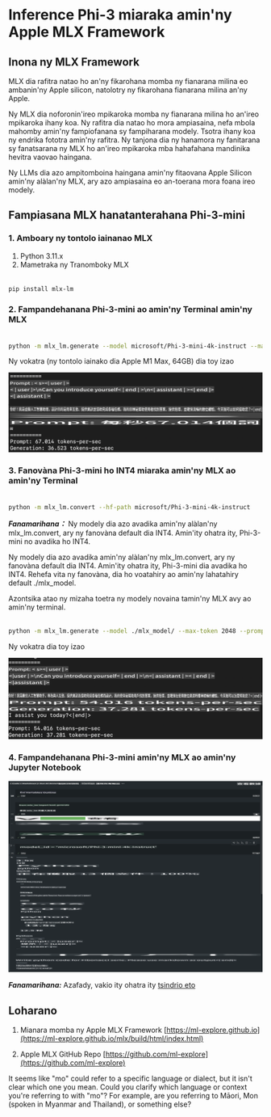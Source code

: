 # **Inference Phi-3 miaraka amin'ny Apple MLX Framework**

## **Inona ny MLX Framework**

MLX dia rafitra natao ho an'ny fikarohana momba ny fianarana milina eo ambanin'ny Apple silicon, natolotry ny fikarohana fianarana milina an'ny Apple.

Ny MLX dia noforonin'ireo mpikaroka momba ny fianarana milina ho an'ireo mpikaroka ihany koa. Ny rafitra dia natao ho mora ampiasaina, nefa mbola mahomby amin'ny fampiofanana sy fampiharana modely. Tsotra ihany koa ny endrika fototra amin'ny rafitra. Ny tanjona dia ny hanamora ny fanitarana sy fanatsarana ny MLX ho an'ireo mpikaroka mba hahafahana mandinika hevitra vaovao haingana.

Ny LLMs dia azo ampitomboina haingana amin'ny fitaovana Apple Silicon amin'ny alàlan'ny MLX, ary azo ampiasaina eo an-toerana mora foana ireo modely.

## **Fampiasana MLX hanatanterahana Phi-3-mini**

### **1. Amboary ny tontolo iainanao MLX**

1. Python 3.11.x  
2. Mametraka ny Tranomboky MLX  

```bash

pip install mlx-lm

```

### **2. Fampandehanana Phi-3-mini ao amin'ny Terminal amin'ny MLX**

```bash

python -m mlx_lm.generate --model microsoft/Phi-3-mini-4k-instruct --max-token 2048 --prompt  "<|user|>\nCan you introduce yourself<|end|>\n<|assistant|>"

```

Ny vokatra (ny tontolo iainako dia Apple M1 Max, 64GB) dia toy izao

![Terminal](../../../../../translated_images/01.0d0f100b646a4e4c4f1cd36c1a05727cd27f1e696ed642c06cf6e2c9bbf425a4.mo.png)

### **3. Fanovàna Phi-3-mini ho INT4 miaraka amin'ny MLX ao amin'ny Terminal**

```bash

python -m mlx_lm.convert --hf-path microsoft/Phi-3-mini-4k-instruct

```

***Fanamarihana：*** Ny modely dia azo avadika amin'ny alàlan'ny mlx_lm.convert, ary ny fanovàna default dia INT4. Amin'ity ohatra ity, Phi-3-mini no avadika ho INT4.

Ny modely dia azo avadika amin'ny alàlan'ny mlx_lm.convert, ary ny fanovàna default dia INT4. Amin'ity ohatra ity, Phi-3-mini dia avadika ho INT4. Rehefa vita ny fanovàna, dia ho voatahiry ao amin'ny lahatahiry default ./mlx_model.

Azontsika atao ny mizaha toetra ny modely novaina tamin'ny MLX avy ao amin'ny terminal.

```bash

python -m mlx_lm.generate --model ./mlx_model/ --max-token 2048 --prompt  "<|user|>\nCan you introduce yourself<|end|>\n<|assistant|>"

```

Ny vokatra dia toy izao

![INT4](../../../../../translated_images/02.04e0be1f18a90a58ad47e0c9d9084ac94d0f1a8c02fa707d04dd2dfc7e9117c6.mo.png)

### **4. Fampandehanana Phi-3-mini amin'ny MLX ao amin'ny Jupyter Notebook**

![Notebook](../../../../../translated_images/03.0cf0092fe143357656bb5a7bc6427c41d8528d772d38a82d0b2693e2a3eeb16e.mo.png)

***Fanamarihana:*** Azafady, vakio ity ohatra ity [tsindrio eto](../../../../../code/03.Inference/MLX/MLX_DEMO.ipynb)

## **Loharano**

1. Mianara momba ny Apple MLX Framework [https://ml-explore.github.io](https://ml-explore.github.io/mlx/build/html/index.html)

2. Apple MLX GitHub Repo [https://github.com/ml-explore](https://github.com/ml-explore)

It seems like "mo" could refer to a specific language or dialect, but it isn't clear which one you mean. Could you clarify which language or context you're referring to with "mo"? For example, are you referring to Māori, Mon (spoken in Myanmar and Thailand), or something else?